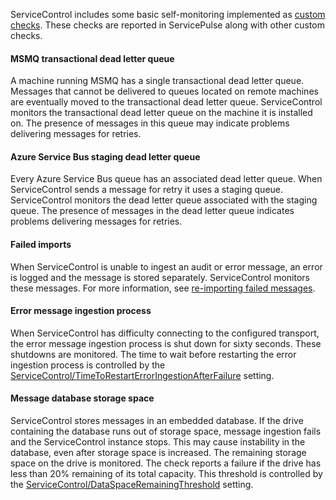 ServiceControl includes some basic self-monitoring implemented as [custom checks](/monitoring/custom-checks/). These checks are reported in ServicePulse along with other custom checks.

#### MSMQ transactional dead letter queue

A machine running MSMQ has a single transactional dead letter queue. Messages that cannot be delivered to queues located on remote machines are eventually moved to the transactional dead letter queue. ServiceControl monitors the transactional dead letter queue on the machine it is installed on. The presence of messages in this queue may indicate problems delivering messages for retries.

#### Azure Service Bus staging dead letter queue

Every Azure Service Bus queue has an associated dead letter queue. When ServiceControl sends a message for retry it uses a staging queue. ServiceControl monitors the dead letter queue associated with the staging queue. The presence of messages in the dead letter queue indicates problems delivering messages for retries.

#### Failed imports

When ServiceControl is unable to ingest an audit or error message, an error is logged and the message is stored separately. ServiceControl monitors these messages. For more information, see [re-importing failed messages](/servicecontrol/import-failed-messages.md).

#### Error message ingestion process

When ServiceControl has difficulty connecting to the configured transport, the error message ingestion process is shut down for sixty seconds. These shutdowns are monitored. The time to wait before restarting the error ingestion process is controlled by the [ServiceControl/TimeToRestartErrorIngestionAfterFailure](/servicecontrol/creating-config-file.md#host-settings-servicecontroltimetorestarterroringestionafterfailure) setting.

#### Message database storage space

ServiceControl stores messages in an embedded database. If the drive containing the database runs out of storage space, message ingestion fails and the ServiceControl instance stops. This may cause instability in the database, even after storage space is increased. The remaining storage space on the drive is monitored. The check reports a failure if the drive has less than 20% remaining of its total capacity. This threshold is controlled by the [ServiceControl/DataSpaceRemainingThreshold](/servicecontrol/creating-config-file.md#troubleshooting-servicecontroldataspaceremainingthreshold) setting.
